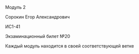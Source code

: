 Модуль 2

Сорокин Егор Александрович

ИС1-41

Экзаминационный билет №20

Каждый модуль находится в своей соответствующей ветке
